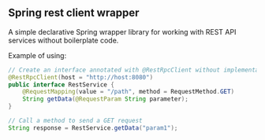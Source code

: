 Spring rest client wrapper
---
A simple declarative Spring wrapper library for working with REST API services without boilerplate code.

Example of using:
````java
// Create an interface annotated with @RestRpcClient without implementation
@RestRpcClient(host = "http://host:8080")
public interface RestService {
    @RequestMapping(value = "/path", method = RequestMethod.GET)
    String getData(@RequestParam String parameter);
}

// Call a method to send a GET request
String response = RestService.getData("param1");
````
